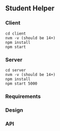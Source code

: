 ## Student Helper


### Client
```
cd client
nvm -v (should be 14+)
npm install
npm start
```

### Server
```
cd server
nvm -v (should be 14+)
npm install
npm start 5000
```

### Requirements

### Design

### API